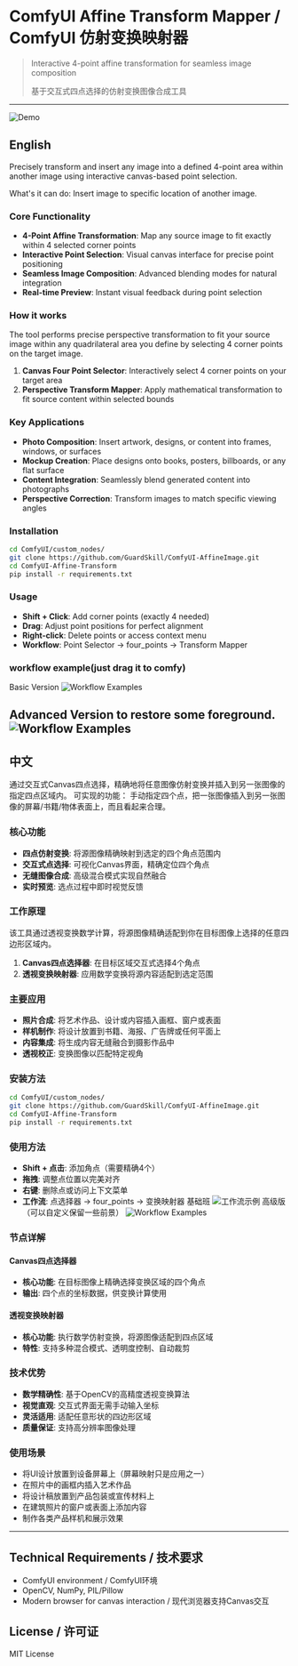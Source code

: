 # ComfyUI Affine Transform Mapper / ComfyUI 仿射变换映射器

> Interactive 4-point affine transformation for seamless image composition
> 
> 基于交互式四点选择的仿射变换图像合成工具

---
![Demo](img/display.jpeg)

## English

Precisely transform and insert any image into a defined 4-point area within another image using interactive canvas-based point selection.

What's it can do: Insert image to specific location of another image.

### Core Functionality
- **4-Point Affine Transformation**: Map any source image to fit exactly within 4 selected corner points
- **Interactive Point Selection**: Visual canvas interface for precise point positioning
- **Seamless Image Composition**: Advanced blending modes for natural integration
- **Real-time Preview**: Instant visual feedback during point selection

### How it works
The tool performs precise perspective transformation to fit your source image within any quadrilateral area you define by selecting 4 corner points on the target image.

1. **Canvas Four Point Selector**: Interactively select 4 corner points on your target area
2. **Perspective Transform Mapper**: Apply mathematical transformation to fit source content within selected bounds

### Key Applications
- **Photo Composition**: Insert artwork, designs, or content into frames, windows, or surfaces
- **Mockup Creation**: Place designs onto books, posters, billboards, or any flat surface
- **Content Integration**: Seamlessly blend generated content into photographs
- **Perspective Correction**: Transform images to match specific viewing angles

### Installation
```bash
cd ComfyUI/custom_nodes/
git clone https://github.com/GuardSkill/ComfyUI-AffineImage.git
cd ComfyUI-Affine-Transform
pip install -r requirements.txt
```

### Usage
- **Shift + Click**: Add corner points (exactly 4 needed)
- **Drag**: Adjust point positions for perfect alignment
- **Right-click**: Delete points or access context menu
- **Workflow**: Point Selector → four_points → Transform Mapper


### workflow example(just drag it to comfy)

Basic Version
![Workflow Examples](workflow/workflow_example.png)

Advanced Version to restore some foreground.
![Workflow Examples](workflow/workflow_example_add_hands.png)
---

## 中文

通过交互式Canvas四点选择，精确地将任意图像仿射变换并插入到另一张图像的指定四点区域内。
可实现的功能： 手动指定四个点，把一张图像插入到另一张图像的屏幕/书籍/物体表面上，而且看起来合理。

### 核心功能
- **四点仿射变换**: 将源图像精确映射到选定的四个角点范围内
- **交互式点选择**: 可视化Canvas界面，精确定位四个角点
- **无缝图像合成**: 高级混合模式实现自然融合
- **实时预览**: 选点过程中即时视觉反馈

### 工作原理
该工具通过透视变换数学计算，将源图像精确适配到你在目标图像上选择的任意四边形区域内。

1. **Canvas四点选择器**: 在目标区域交互式选择4个角点
2. **透视变换映射器**: 应用数学变换将源内容适配到选定范围

### 主要应用
- **照片合成**: 将艺术作品、设计或内容插入画框、窗户或表面
- **样机制作**: 将设计放置到书籍、海报、广告牌或任何平面上
- **内容集成**: 将生成内容无缝融合到摄影作品中
- **透视校正**: 变换图像以匹配特定视角

### 安装方法
```bash
cd ComfyUI/custom_nodes/
git clone https://github.com/GuardSkill/ComfyUI-AffineImage.git
cd ComfyUI-Affine-Transform
pip install -r requirements.txt
```

### 使用方法
- **Shift + 点击**: 添加角点（需要精确4个）
- **拖拽**: 调整点位置以完美对齐
- **右键**: 删除点或访问上下文菜单
- **工作流**: 点选择器 → four_points → 变换映射器
基础班
![工作流示例](workflow/workflow_example.png)
高级版（可以自定义保留一些前景）
![Workflow Examples](workflow/workflow_example_add_hands.png)

### 节点详解

#### Canvas四点选择器
- **核心功能**: 在目标图像上精确选择变换区域的四个角点
- **输出**: 四个点的坐标数据，供变换计算使用

#### 透视变换映射器
- **核心功能**: 执行数学仿射变换，将源图像适配到四点区域
- **特性**: 支持多种混合模式、透明度控制、自动裁剪

### 技术优势
- **数学精确性**: 基于OpenCV的高精度透视变换算法
- **视觉直观**: 交互式界面无需手动输入坐标
- **灵活适用**: 适配任意形状的四边形区域
- **质量保证**: 支持高分辨率图像处理

### 使用场景
- 将UI设计放置到设备屏幕上（屏幕映射只是应用之一）
- 在照片中的画框内插入艺术作品
- 将设计稿放置到产品包装或宣传材料上
- 在建筑照片的窗户或表面上添加内容
- 制作各类产品样机和展示效果

---

## Technical Requirements / 技术要求

- ComfyUI environment / ComfyUI环境
- OpenCV, NumPy, PIL/Pillow
- Modern browser for canvas interaction / 现代浏览器支持Canvas交互

## License / 许可证

MIT License